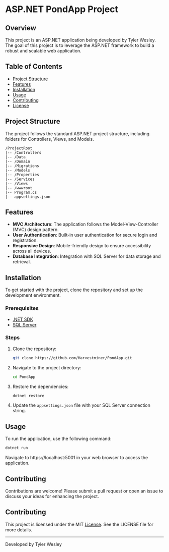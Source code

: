 # ASP.NET PondApp Project

## Overview
This project is an ASP.NET application being developed by Tyler Wesley. The goal of this project is to leverage the ASP.NET framework to build a robust and scalable web application.

## Table of Contents
- [Project Structure](#project-structure)
- [Features](#features)
- [Installation](#installation)
- [Usage](#usage)
- [Contributing](#contributing)
- [License](#license)

## Project Structure
The project follows the standard ASP.NET project structure, including folders for Controllers, Views, and Models.

```
/ProjectRoot
|-- /Controllers
|-- /Data
|-- /Domain
|-- /Migrations
|-- /Models
|-- /Properties
|-- /Services
|-- /Views
|-- /wwwroot
|-- Program.cs
|-- appsettings.json
```

## Features
- **MVC Architecture**: The application follows the Model-View-Controller (MVC) design pattern.
- **User Authentication**: Built-in user authentication for secure login and registration.
- **Responsive Design**: Mobile-friendly design to ensure accessibility across all devices.
- **Database Integration**: Integration with SQL Server for data storage and retrieval.

## Installation
To get started with the project, clone the repository and set up the development environment.

### Prerequisites
- [.NET SDK](https://dotnet.microsoft.com/download)
- [SQL Server](https://www.microsoft.com/en-us/sql-server/sql-server-downloads)

### Steps
1. Clone the repository:
    ```sh
    git clone https://github.com/Harvestminer/PondApp.git
    ```
2. Navigate to the project directory:
    ```sh
    cd PondApp
    ```
3. Restore the dependencies:
    ```sh
    dotnet restore
    ```
4. Update the `appsettings.json` file with your SQL Server connection string.

## Usage
To run the application, use the following command:
```sh
dotnet run
```

Navigate to https://localhost:5001 in your web browser to access the application.

## Contributing
Contributions are welcome! Please submit a pull request or open an issue to discuss your ideas for enhancing the project.

## Contributing
This project is licensed under the MIT [License](./LICENSE). See the LICENSE file for more details.

---

Developed by Tyler Wesley